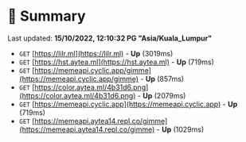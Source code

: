 # 📖 Summary
Last updated: **15/10/2022, 12:10:32 PG "Asia/Kuala_Lumpur"**

- `GET` [https://lilr.ml](https://lilr.ml) - **Up** (3019ms)
- `GET` [https://hst.aytea.ml](https://hst.aytea.ml) - **Up** (719ms)
- `GET` [https://memeapi.cyclic.app/gimme](https://memeapi.cyclic.app/gimme) - **Up** (857ms)
- `GET` [https://color.aytea.ml/4b31d6.png](https://color.aytea.ml/4b31d6.png) - **Up** (2079ms)
- `GET` [https://memeapi.cyclic.app](https://memeapi.cyclic.app) - **Up** (719ms)
- `GET` [https://memeapi.aytea14.repl.co/gimme](https://memeapi.aytea14.repl.co/gimme) - **Up** (1029ms)

